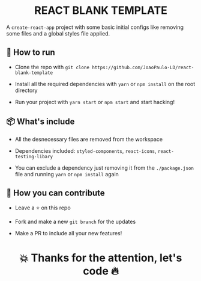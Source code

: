 <h1 align='center'>REACT BLANK TEMPLATE</h1>

A `create-react-app` project with some basic initial configs like removing some files and a global styles file applied.

## 🧨 How to run
- Clone the repo with `git clone https://github.com/JoaoPaulo-LD/react-blank-template`

- Install all the required dependencies with `yarn` or `npm install` on the root directory

- Run your project with `yarn start` or `npm start` and start hacking!

## 📦 What's include
- All the desnecessary files are removed from the workspace

- Dependencies included: `styled-components`, `react-icons`, `react-testing-libary`

- You can exclude a dependency just removing it from the `./package.json` file and running `yarn` or `npm install` again

## 💪 How you can contribute
- Leave a ⭐ on this repo

- Fork and make a new `git branch` for the updates

- Make a PR to include all your new features!

<h1 align='center'>💥 Thanks for the attention, let's code 🔥</h1>
